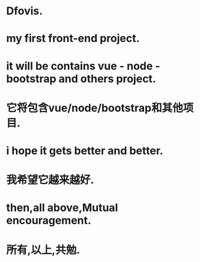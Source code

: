 # Dfovis.
# my first front-end project.
# it will be contains vue - node -bootstrap and  others project.
# 它将包含vue/node/bootstrap和其他项目.
# i hope it gets better and better.
# 我希望它越来越好.
# then,all above,Mutual encouragement.
# 所有,以上,共勉.
